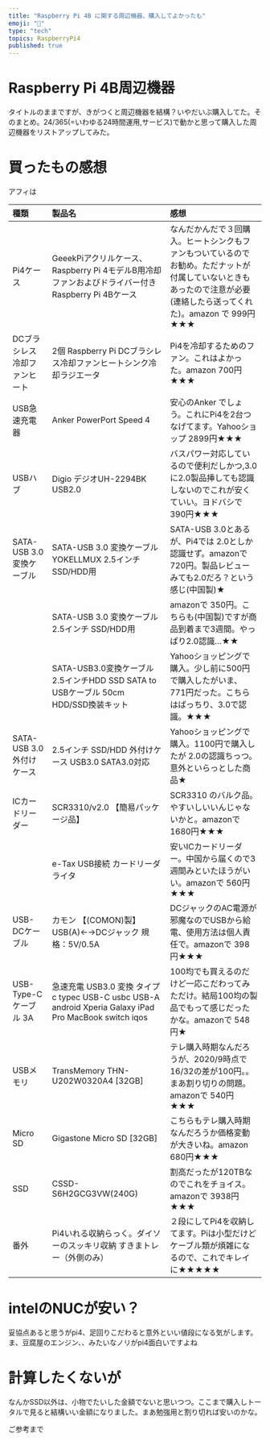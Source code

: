 ```yaml
---
title: "Raspberry Pi 4B に関する周辺機器、購入してよかったも"
emoji: "📝"
type: "tech"
topics: RaspberryPi4
published: true
---
```


# Raspberry Pi 4B周辺機器
タイトルのままですが、きがつくと周辺機器を結構？いやだいぶ購入してた。そのまとめ。24/365(=いわゆる24時間運用,サービス)で動かと思って購入した周辺機器をリストアップしてみた。

# 買ったもの感想
アフィは

| 種類 | 製品名  | 感想 |
|:-----------|:------------|:------------|
| Pi4ケース| GeeekPiアクリルケース、Raspberry Pi 4モデルB用冷却ファンおよびドライバー付きRaspberry Pi 4Bケース       | なんだかんだで３回購入。ヒートシンクもファンもついているのでお勧め。ただナットが付属していないときもあったので注意が必要(連絡したら送ってくれた)。amazon で 999円★★★ |
|DCブラシレス冷却ファンヒート|2個 Raspberry Pi DCブラシレス冷却ファンヒートシンク冷却ラジエータ|Pi4を冷却するためのファン。これはよかった。amazon 700円★★★|
|USB急速充電器|Anker PowerPort Speed 4|安心のAnker でしょう。これにPi4を2台つなげてます。Yahooショップ 2899円★★★|
| USBハブ       | Digio デジオUH-2294BK USB2.0        | バスパワー対応しているので便利だしかつ,3.0に2.0製品挿しても認識しないのでこれが安くていい。ヨドバシで 390円★★★ |
| SATA-USB 3.0 変換ケーブル      | SATA-USB 3.0 変換ケーブル YOKELLMUX 2.5インチ SSD/HDD用      | SATA-USB 3.0とあるが、Pi4では 2.0としか認識せず。amazonで 720円。製品レビューみても2.0だろ？という感じ(中国製)★|
| | SATA-USB 3.0 変換ケーブル 2.5インチ SSD/HDD用| amazonで 350円。こちらも(中国製)ですが商品到着まで3週間。やっぱり2.0認識…★★|
| | SATA-USB3.0変換ケーブル 2.5インチHDD SSD SATA to USBケーブル 50cm HDD/SSD換装キット          | Yahooショッピングで購入。少し前に500円で購入したがいま、771円だった。こちらはばっちり、3.0で認識。★★★           |
|SATA-USB 3.0外付けケース | 2.5インチ SSD/HDD 外付けケース USB3.0 SATA3.0対応 | Yahooショッピングで購入。1100円で購入したが 2.0の認識ちっつ。意外といらっとした商品★           |
| ICカードリーダー| SCR3310/v2.0 【簡易パッケージ品】| SCR3310 のバルク品。やすいしいいんじゃないかと。amazonで 1680円★★★|
| | e-Tax USB接続 カードリーダライタ | 安いICカードリーダー。中国から届くので3週間みといたほうがいい。amazonで 560円★★★|
| USB-DCケーブル|カモン 【(COMON)製】USB(A)←→DCジャック 規格：5V/0.5A | DCジャックのAC電源が邪魔なのでUSBから給電、使用方法は個人責任で。amazonで 398円★★★|
|USB-Type-C ケーブル 3A|急速充電 USB3.0 変換 タイプc typec USB-C usbc USB-A android Xperia Galaxy iPad Pro MacBook switch iqos|100均でも買えるのだけど一応こだわってみただけ。結局100均の製品でもって感じだったかな。amazonで 548円★|
|USBメモリ|TransMemory THN-U202W0320A4 [32GB]|テレ購入時期なんだろうが、2020/9時点で16/32の差が100円。。まあ割り切りの問題。amazonで 540円★★★|
|Micro SD|Gigastone Micro SD [32GB]|こちらもテレ購入時期なんだろうか価格変動が大きいね。amazon 680円★★★|
|SSD|CSSD-S6H2GCG3VW(240G)|割高だったが120TBなのでこれをチョイス。amazonで 3938円★★★|
|番外|Pi4いれる収納らっく。ダイソーのスッキリ収納 すきまトレー（外側のみ）|２段にしてPi4を収納してます。Piは小型だけどケーブル類が煩雑になるので、これでキレイに★★★★★|

# intelのNUCが安い？
妥協点あると思うがpi4、足回りこだわると意外といい値段になる気がします。ま、豆腐屋のエンジン、、みたいなノリがpi4面白いですよね


# 計算したくないが
なんかSSD以外は、小物でたいした金額でないと思いつつ。ここまで購入しトータルで見ると結構いい金額になりました。まあ勉強用と割り切れば安いのかな。

ご参考まで



